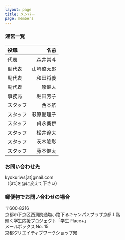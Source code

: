 ```yaml
---
layout: page
title: メンバー
page: members
---
```


### 運営一覧

|役職|名前|
|:-|-:|
|代表|森井崇斗|
|副代表|山崎啓太郎|
|副代表|和田将義|
|副代表|原健太|
|事務局|堀田芳子|
|スタッフ|西本航|
|スタッフ|萩原愛理子|
|スタッフ|貞永葵伊|
|スタッフ|松井遼太|
|スタッフ|茨木隆彰|
|スタッフ|藤本健太|

### お問い合わせ先

kyokuriws\[at\]gmail.com  
（\[at:\]を@に変えて下さい）

### 郵便物でお問い合わせの場合

〒600-8216  
京都市下京区西洞院通塩小路下るキャンパスプラザ京都１階  
輝く学生応援プロジェクト「学生 Place+」  
メールボックス No. 15  
京都クリエイティブワークショップ宛  
